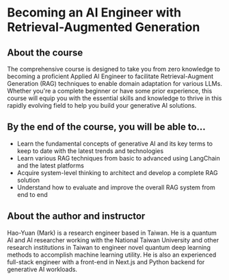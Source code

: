 # Becoming an AI Engineer with Retrieval-Augmented Generation

## About the course

The comprehensive course is designed to take you from zero knowledge to becoming a proficient Applied AI Engineer to facilitate Retrieval-Augment Generation (RAG) techniques to enable domain adaptation for various LLMs. Whether you're a complete beginner or have some prior experience, this course will equip you with the essential skills and knowledge to thrive in this rapidly evolving field to help you build your generative AI solutions.

## By the end of the course, you will be able to…

- Learn the fundamental concepts of generative AI and its key terms to keep to date with the latest trends and technologies
- Learn various RAG techniques from basic to advanced using LangChain and the latest platforms
- Acquire system-level thinking to architect and develop a complete RAG solution
- Understand how to evaluate and improve the overall RAG system from end to end

## About the author and instructor

Hao-Yuan (Mark) is a research engineer based in Taiwan. He is a quantum AI and AI researcher working with the National Taiwan University and other research institutions in Taiwan to engineer novel quantum deep learning methods to accomplish machine learning utility. He is also an experienced full-stack engineer with a front-end in Next.js and Python backend for generative AI workloads.
